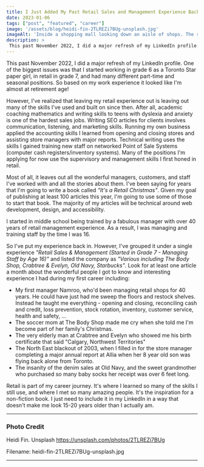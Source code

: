 ```yaml
---
title: I Just Added My Past Retail Sales and Management Experience Back to My LinkedIn
date: 2023-01-06
tags: ["post", "featured", "career"]
image: '/assets/blog/heidi-fin-2TLREZi7BUg-unsplash.jpg'
imageAlt: 'Inside a shopping mall looking down an aisle of shops. The stores are decorated for Christmas. There is a Christmas tree on a raised stand in the middle of the photo.'
description: >
 This past November 2022, I did a major refresh of my LinkedIn profile. One of the biggest issues was that I started working in grade 7. So based on my work experience it looked like I'm almost at retirement age! However, I've realized that leaving my retail experience out is leaving out many of the skills I've used and built on since then.
---
```


This past November 2022, I did a major refresh of my LinkedIn profile. One of the biggest issues was that I started working in grade 6 as a Toronto Star paper girl, in retail in grade 7, and had many different part-time and seasonal positions. So based on my work experience it looked like I'm almost at retirement age!

However, I've realized that leaving my retail experience out is leaving out many of the skills I've used and built on since then. After all, academic coaching mathematics and writing skills to teens with dyslexia and anxiety is one of the hardest sales jobs. Writing SEO articles for clients involves communication, listening, and marketing skills. Running my own business applied the accounting skills I learned from opening and closing stores and assisting store managers with major reports. Technical writing uses the skills I gained training new staff on networked Point of Sale Systems (computer cash registers/inventory systems).  Many of the positions I'm applying for now use the supervisory and management skills I first honed in retail.

Most of all, it leaves out all the wonderful managers, customers, and staff I've worked with and all the stories about them. I've been saying for years that I'm going to write a book called *"It's a Retail Christmas"*. Given my goal of publishing at least 100 articles this year, I'm going to use some of those to start that book. The majority of my articles will be technical around web development, design, and accessibility.

I started in middle school being trained by a fabulous manager with over 40 years of retail management experience. As a result, I was managing and training staff by the time I was 16.

So I've put my experience back in. However, I've grouped it under a single experience *"Retail Sales & Management (Started in Grade 7 - Managing Staff by Age 16)"* and listed the company as *"Various including The Body Shop, Crabtree & Evelyn, Old Navy, Starbucks"*.  Look for at least one article a month about the wonderful people I got to know and interesting experience I had during my first career including:

- My first manager Namroo, who'd been managing retail shops for 40 years. He could have just had me sweep the floors and restock shelves. Instead he taught me everything - opening and closing, reconciling cash and credit, loss prevention, stock rotation, inventory, customer service, health and safety, ... 
- The soccer mom at The Body Shop made me cry when she told me I'm become part of her family's Christmas.
- The very elderly man at Crabtree and Evelyn who showed me his birth certificate that said "Calgary, Northwest Territories"
- The North East blackout of 2003, when I filled in for the store manager completing a major annual report at Allia when her 8 year old son was flying back alone from Toronto.
- The insanity of the denim sales at Old Navy, and the sweet grandmother who purchased so many baby socks her receipt was over 6 feet long.

Retail is part of my career journey. It's where I learned so many of the skills I still use, and where I met so many amazing people. It's the inspiration for a non-fiction book. I just need to include it in my LinkedIn in a way that doesn't make me look 15-20 years older than I actually am.

___

### Photo Credit

Heidi Fin. Unsplash https://unsplash.com/photos/2TLREZi7BUg

Filename: heidi-fin-2TLREZi7BUg-unsplash.jpg

---
